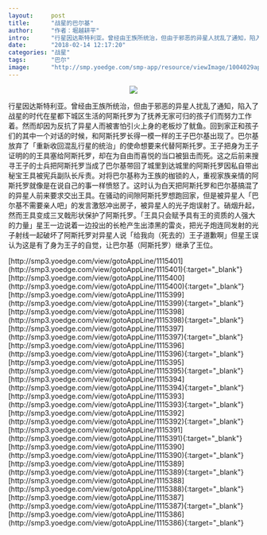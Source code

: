 ```yaml
---
layout:     post
title:      "战星的巴尔基"
author:     "作者：堀越耕平"
intro:      "行星因达斯特利亚。曾经由王族所统治，但由于邪恶的异星人扰乱了通知，陷入了战星的时代在星都下城区生活的阿斯托罗为了抚养无家可归的孩子们而努力工作着。然而却因为反抗了异星人而被害怕引火上身的老板炒了鱿鱼。回到家正和孩子们的其中一个对话的时候，和阿斯托罗长得一模一样的王子巴尔基出现了。巴尔基放弃了「重新收回混乱行星的统治」的使命想要来代替阿斯托罗。王子把身为王子证明的的王具塞给阿斯托罗，却在为自由而喜悦的当口被狙击而死。这之后前来搜寻王子的士兵把阿斯托罗当成了巴尔基带回了城里到达城里的阿斯托罗因私自带出秘宝王具被宪兵副队长斥责。对将巴尔基称为王族的枷锁的人，重视家族亲情的阿斯托罗就像是在说自己的事一样愤怒了。这时认为白天把阿斯托罗和巴尔基搞混了的异星人前来要求交出王具。在骚动的间隙阿斯托罗想跑回家，但是被异星人「巴尔基不需要亲人吧」的发言激怒冲出房子，被异星人的光子炮误射了。硝烟升起，然而王具变成三叉戟形状保护了阿斯托罗。「王具只会赋予具有王的资质的人强大的力量」星王一边说着一边投出的长枪产生出漆黑的雷炎，把光子炮连同发射的光子射线一起破坏了阿斯托罗对异星人说「给我向（死去的）王子道歉啊」但星王误认为这是有了身为王子的自觉，让巴尔基（阿斯托罗）继承了王位。"
date:       "2018-02-14 12:17:20"
categories: "战星"
tags:       "巴尔"
image:      "http://smp.yoedge.com/smp-app/resource/viewImage/1004029appline.png"
---
```

<div style="text-align: center">
<p><img src="http://smp.yoedge.com/smp-app/resource/viewImage/1004029appline.png"/></p>
</div>
<p class="post-meta">
<span>行星因达斯特利亚。曾经由王族所统治，但由于邪恶的异星人扰乱了通知，陷入了战星的时代在星都下城区生活的阿斯托罗为了抚养无家可归的孩子们而努力工作着。然而却因为反抗了异星人而被害怕引火上身的老板炒了鱿鱼。回到家正和孩子们的其中一个对话的时候，和阿斯托罗长得一模一样的王子巴尔基出现了。巴尔基放弃了「重新收回混乱行星的统治」的使命想要来代替阿斯托罗。王子把身为王子证明的的王具塞给阿斯托罗，却在为自由而喜悦的当口被狙击而死。这之后前来搜寻王子的士兵把阿斯托罗当成了巴尔基带回了城里到达城里的阿斯托罗因私自带出秘宝王具被宪兵副队长斥责。对将巴尔基称为王族的枷锁的人，重视家族亲情的阿斯托罗就像是在说自己的事一样愤怒了。这时认为白天把阿斯托罗和巴尔基搞混了的异星人前来要求交出王具。在骚动的间隙阿斯托罗想跑回家，但是被异星人「巴尔基不需要亲人吧」的发言激怒冲出房子，被异星人的光子炮误射了。硝烟升起，然而王具变成三叉戟形状保护了阿斯托罗。「王具只会赋予具有王的资质的人强大的力量」星王一边说着一边投出的长枪产生出漆黑的雷炎，把光子炮连同发射的光子射线一起破坏了阿斯托罗对异星人说「给我向（死去的）王子道歉啊」但星王误认为这是有了身为王子的自觉，让巴尔基（阿斯托罗）继承了王位。</span>
</p>
[http://smp3.yoedge.com/view/gotoAppLine/1115401](http://smp3.yoedge.com/view/gotoAppLine/1115401){:target="_blank"}
[http://smp3.yoedge.com/view/gotoAppLine/1115400](http://smp3.yoedge.com/view/gotoAppLine/1115400){:target="_blank"}
[http://smp3.yoedge.com/view/gotoAppLine/1115399](http://smp3.yoedge.com/view/gotoAppLine/1115399){:target="_blank"}
[http://smp3.yoedge.com/view/gotoAppLine/1115398](http://smp3.yoedge.com/view/gotoAppLine/1115398){:target="_blank"}
[http://smp3.yoedge.com/view/gotoAppLine/1115397](http://smp3.yoedge.com/view/gotoAppLine/1115397){:target="_blank"}
[http://smp3.yoedge.com/view/gotoAppLine/1115396](http://smp3.yoedge.com/view/gotoAppLine/1115396){:target="_blank"}
[http://smp3.yoedge.com/view/gotoAppLine/1115395](http://smp3.yoedge.com/view/gotoAppLine/1115395){:target="_blank"}
[http://smp3.yoedge.com/view/gotoAppLine/1115394](http://smp3.yoedge.com/view/gotoAppLine/1115394){:target="_blank"}
[http://smp3.yoedge.com/view/gotoAppLine/1115393](http://smp3.yoedge.com/view/gotoAppLine/1115393){:target="_blank"}
[http://smp3.yoedge.com/view/gotoAppLine/1115392](http://smp3.yoedge.com/view/gotoAppLine/1115392){:target="_blank"}
[http://smp3.yoedge.com/view/gotoAppLine/1115391](http://smp3.yoedge.com/view/gotoAppLine/1115391){:target="_blank"}
[http://smp3.yoedge.com/view/gotoAppLine/1115390](http://smp3.yoedge.com/view/gotoAppLine/1115390){:target="_blank"}
[http://smp3.yoedge.com/view/gotoAppLine/1115389](http://smp3.yoedge.com/view/gotoAppLine/1115389){:target="_blank"}
[http://smp3.yoedge.com/view/gotoAppLine/1115388](http://smp3.yoedge.com/view/gotoAppLine/1115388){:target="_blank"}
[http://smp3.yoedge.com/view/gotoAppLine/1115387](http://smp3.yoedge.com/view/gotoAppLine/1115387){:target="_blank"}
[http://smp3.yoedge.com/view/gotoAppLine/1115386](http://smp3.yoedge.com/view/gotoAppLine/1115386){:target="_blank"}


